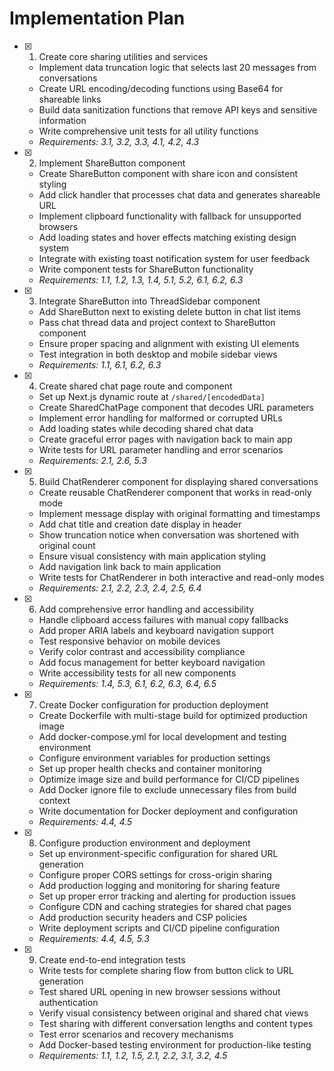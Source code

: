 # Implementation Plan

- [x] 1. Create core sharing utilities and services
  - Implement data truncation logic that selects last 20 messages from conversations
  - Create URL encoding/decoding functions using Base64 for shareable links
  - Build data sanitization functions that remove API keys and sensitive information
  - Write comprehensive unit tests for all utility functions
  - _Requirements: 3.1, 3.2, 3.3, 4.1, 4.2, 4.3_

- [x] 2. Implement ShareButton component
  - Create ShareButton component with share icon and consistent styling
  - Add click handler that processes chat data and generates shareable URL
  - Implement clipboard functionality with fallback for unsupported browsers
  - Add loading states and hover effects matching existing design system
  - Integrate with existing toast notification system for user feedback
  - Write component tests for ShareButton functionality
  - _Requirements: 1.1, 1.2, 1.3, 1.4, 5.1, 5.2, 6.1, 6.2, 6.3_

- [x] 3. Integrate ShareButton into ThreadSidebar component
  - Add ShareButton next to existing delete button in chat list items
  - Pass chat thread data and project context to ShareButton component
  - Ensure proper spacing and alignment with existing UI elements
  - Test integration in both desktop and mobile sidebar views
  - _Requirements: 1.1, 6.1, 6.2, 6.3_

- [x] 4. Create shared chat page route and component
  - Set up Next.js dynamic route at `/shared/[encodedData]`
  - Create SharedChatPage component that decodes URL parameters
  - Implement error handling for malformed or corrupted URLs
  - Add loading states while decoding shared chat data
  - Create graceful error pages with navigation back to main app
  - Write tests for URL parameter handling and error scenarios
  - _Requirements: 2.1, 2.6, 5.3_

- [x] 5. Build ChatRenderer component for displaying shared conversations
  - Create reusable ChatRenderer component that works in read-only mode
  - Implement message display with original formatting and timestamps
  - Add chat title and creation date display in header
  - Show truncation notice when conversation was shortened with original count
  - Ensure visual consistency with main application styling
  - Add navigation link back to main application
  - Write tests for ChatRenderer in both interactive and read-only modes
  - _Requirements: 2.1, 2.2, 2.3, 2.4, 2.5, 6.4_

- [x] 6. Add comprehensive error handling and accessibility
  - Handle clipboard access failures with manual copy fallbacks
  - Add proper ARIA labels and keyboard navigation support
  - Test responsive behavior on mobile devices
  - Verify color contrast and accessibility compliance
  - Add focus management for better keyboard navigation
  - Write accessibility tests for all new components
  - _Requirements: 1.4, 5.3, 6.1, 6.2, 6.3, 6.4, 6.5_

- [x] 7. Create Docker configuration for production deployment
  - Create Dockerfile with multi-stage build for optimized production image
  - Add docker-compose.yml for local development and testing environment
  - Configure environment variables for production settings
  - Set up proper health checks and container monitoring
  - Optimize image size and build performance for CI/CD pipelines
  - Add Docker ignore file to exclude unnecessary files from build context
  - Write documentation for Docker deployment and configuration
  - _Requirements: 4.4, 4.5_

- [x] 8. Configure production environment and deployment
  - Set up environment-specific configuration for shared URL generation
  - Configure proper CORS settings for cross-origin sharing
  - Add production logging and monitoring for sharing feature
  - Set up proper error tracking and alerting for production issues
  - Configure CDN and caching strategies for shared chat pages
  - Add production security headers and CSP policies
  - Write deployment scripts and CI/CD pipeline configuration
  - _Requirements: 4.4, 4.5, 5.3_

- [x] 9. Create end-to-end integration tests
  - Write tests for complete sharing flow from button click to URL generation
  - Test shared URL opening in new browser sessions without authentication
  - Verify visual consistency between original and shared chat views
  - Test sharing with different conversation lengths and content types
  - Test error scenarios and recovery mechanisms
  - Add Docker-based testing environment for production-like testing
  - _Requirements: 1.1, 1.2, 1.5, 2.1, 2.2, 3.1, 3.2, 4.5_
